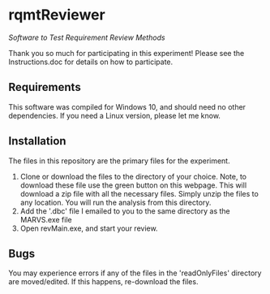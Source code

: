 # rqmtReviewer
 _Software to Test Requirement Review Methods_

Thank you so much for participating in this experiment! Please see the Instructions.doc for details on how to participate.

## Requirements
This software was compiled for Windows 10, and should need no other dependencies. If you need a Linux version, please let me know.

## Installation
The files in this repository are the primary files for the experiment. 

1. Clone or download the files to the directory of your choice. Note, to download these file use the green button on this webpage. This will download a zip file with all the necessary files. Simply unzip the files to any location. You will run the analysis from this directory.
2. Add the '.dbc' file I emailed to you to the same directory as the MARVS.exe file
3. Open revMain.exe, and start your review.

## Bugs
You may experience errors if any of the files in the 'readOnlyFiles' directory are moved/edited. If this happens, re-download the files.





